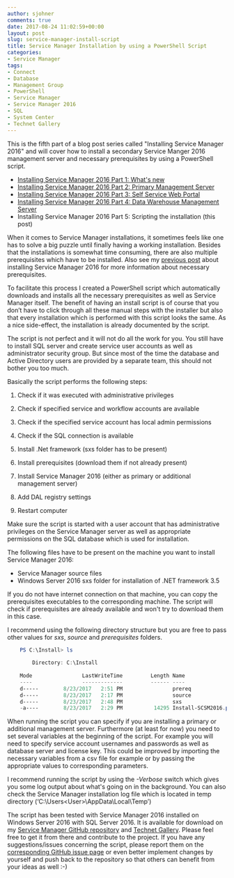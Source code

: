 ```yaml
---
author: sjohner
comments: true
date: 2017-08-24 11:02:59+00:00
layout: post
slug: service-manager-install-script
title: Service Manager Installation by using a PowerShell Script
categories:
- Service Manager
tags:
- Connect
- Database
- Management Group
- PowerShell
- Service Manager
- Service Manager 2016
- SQL
- System Center
- Technet Gallery
---
```


This is the fifth part of a blog post series called "Installing Service Manager 2016" and will cover how to install a secondary Service Manger 2016 management server and necessary prerequisites by using a PowerShell script.

* [Installing Service Manager 2016 Part 1: What's new](https://blog.jhnr.ch/2016/10/12/whats-new-in-system-center-service-manager-2016/)
* [Installing Service Manager 2016 Part 2: Primary Management Server](https://blog.jhnr.ch/2016/10/14/installing-service-manager-2016-with-sql-2016-on-windows-server-2016/)
* [Installing Service Manager 2016 Part 3: Self Service Web Portal](https://blog.jhnr.ch/2016/10/25/installing-service-manger-2016-self-service-portal/)
* [Installing Service Manager 2016 Part 4: Data Warehouse Management Server](https://blog.jhnr.ch/2017/01/19/installing-service-manager-2016-data-warehouse-management-server/)
* Installing Service Manager 2016 Part 5: Scripting the installation (this post)

When it comes to Service Manager installations, it sometimes feels like one has to solve a big puzzle until finally having a working installation. Besides that the installations is somewhat time consuming, there are also multiple prerequisites which have to be installed. Also see my [previous post](https://blog.jhnr.ch/2016/10/14/installing-service-manager-2016-with-sql-2016-on-windows-server-2016/) about installing Service Manager 2016 for more information about necessary prerequisites.

To facilitate this process I created a PowerShell script which automatically downloads and installs all the necessary prerequisites as well as Service Manager itself. The benefit of having an install script is of course that you don’t have to click through all these manual steps with the installer but also that every installation which is performed with this script looks the same. As a nice side-effect, the installation is already documented by the script.

The script is not perfect and it will not do all the work for you. You still have to install SQL server and create service user accounts as well as administrator security group. But since most of the time the database and Active Directory users are provided by a separate team, this should not bother you too much.

Basically the script performs the following steps:

1. Check if it was executed with administrative privileges

2. Check if specified service and workflow accounts are available

3. Check if the specified service account has local admin permissions

4. Check if the SQL connection is available

5. Install .Net framework (sxs folder has to be present)

6. Install prerequisites (download them if not already present)

7. Install Service Manager 2016 (either as primary or additional management server)

8. Add DAL registry settings

9. Restart computer


Make sure the script is started with a user account that has administrative privileges on the Service Manager server as well as appropriate permissions on the SQL database which is used for installation.

The following files have to be present on the machine you want to install Service Manager 2016:

* Service Manager source files
* Windows Server 2016 sxs folder for installation of .NET framework 3.5

If you do not have internet connection on that machine, you can copy the prerequisites executables to the corresponding machine. The script will check if prerequisites are already available and won't try to download them in this case.

I recommend using the following directory structure but you are free to pass other values for _sxs_, _source_ and _prerequisites_ folders.

```powershell
    PS C:\Install> ls
    
        Directory: C:\Install
    
    Mode                LastWriteTime         Length Name
    ----                -------------         ------ ----
    d-----        8/23/2017   2:51 PM                prereq
    d-----        8/23/2017   2:17 PM                source
    d-----        8/23/2017   2:48 PM                sxs
    -a----        8/23/2017   2:29 PM          14295 Install-SCSM2016.ps1
```

When running the script you can specify if you are installing a primary or additional management server. Furthermore (at least for now) you need to set several variables at the beginning of the script. For example you will need to specify service account usernames and passwords as well as database server and license key. This could be improved by importing the necessary variables from a csv file for example or by passing the appropriate values to corresponding parameters.

I recommend running the script by using the _-Verbose_ switch which gives you some log output about what's going on in the background. You can also check the Service Manager installation log file which is located in temp directory (‘C:\Users\<User>\AppData\Local\Temp’)

The script has been tested with Service Manager 2016 installed on Windows Server 2016 with SQL Server 2016. It is available for download on my [Service Manager GitHub repository](https://github.com/sjohner/scsm-repository/) and [Technet Gallery](https://gallery.technet.microsoft.com/Service-Manager-Installatio-23f3c784). Please feel free to get it from there and contribute to the project. If you have any suggestions/issues concerning the script, please report them on the [corresponding GitHub issue page](https://github.com/sjohner/scsm-repository/issues) or even better implement changes by yourself and push back to the repository so that others can benefit from your ideas as well :-)